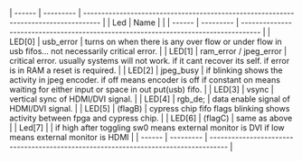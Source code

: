 | ------ | --------- | ----------------------------------------------------------------------------------- |
| Led    | Name      |                                                                                     |
| ------ | --------- | ----------------------------------------------------------------------------------- |
| LED[0] | usb_error | turns on when there is any over flow or under flow in usb fifos... not necessarily critical error. |
| LED[1] | ram_error / jpeg_error | critical error. usually systems will not work. if it cant recover its self. if error is in RAM a reset is required. |
| LED[2] | jpeg_busy | if blinking shows the activity in jpeg encoder. if off means encoder is off if constant on means waiting for either input or space in out put(usb) fifo. |
| LED[3] | vsync     | vertical sync of HDMI/DVI signal.                                                   |
| LED[4] | rgb_de;   | data enable signal of HDMI/DVI signal.                                              |
| LED[5] | (flagB)   | cypress chip fifo flags blinking shows activity between fpga and cypress chip.      |
| LED[6] | (flagC)   | same as above                                                                       |
| Led[7] |           | if high after toggling sw0 means external monitor is DVI if low means external monitor is HDMI |
| ------ | --------- | ----------------------------------------------------------------------------------- |

